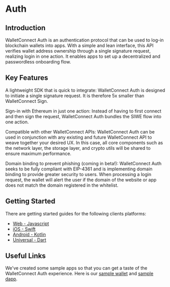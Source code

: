 # Auth

## Introduction

WalletConnect Auth is an authentication protocol that can be used to log-in blockchain wallets into apps. With a simple and lean interface, this API verifies wallet address ownership through a single signature request, realizing login in one action. It enables apps to set up a decentralized and passwordless onboarding flow.

## Key Features

A lightweight SDK that is quick to integrate: WalletConnect Auth is designed to initiate a single signature request. It is therefore 5x smaller than WalletConnect Sign.

Sign-in with Ethereum in just one action: Instead of having to first connect and then sign the request, WalletConnect Auth bundles the SIWE flow into one action.

Compatible with other WalletConnect APIs: WalletConnect Auth can be used in conjunction with any existing and future WalletConnect API to weave together your desired UX. In this case, all core components such as the network layer, the storage layer, and crypto utils will be shared to ensure maximum performance.

Domain binding to prevent phishing (coming in beta!): WalletConnect Auth seeks to be fully compliant with EIP-4361 and is implementing domain binding to provide greater security to users. When processing a login request, the wallet will alert the user if the domain of the website or app does not match the domain registered in the whitelist.

## Getting Started

There are getting started guides for the following clients platforms:

- [Web - Javascript](../web/auth/installation.md)
- [iOS - Swift](../ios/auth/installation.md)
- [Android - Kotlin](../android/auth/installation.md)
- [Universal - Dart](../flutter/installation.md)
## Useful Links

We've created some sample apps so that you can get a taste of the WalletConnect Auth experience. Here is our [sample wallet](https://react-auth-wallet.walletconnect.com/) and [sample dapp](https://react-auth-dapp.walletconnect.com/).
